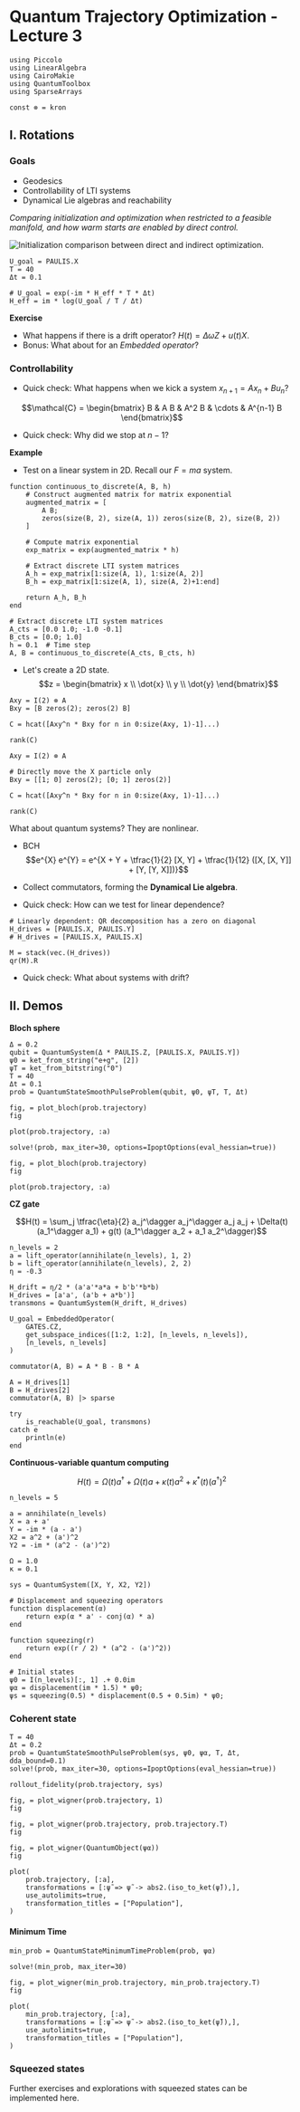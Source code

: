 # Quantum Trajectory Optimization - Lecture 3

```@example quantumtraj
using Piccolo
using LinearAlgebra
using CairoMakie
using QuantumToolbox
using SparseArrays

const ⊗ = kron
```

## I. Rotations

### Goals
- Geodesics
- Controllability of LTI systems
- Dynamical Lie algebras and reachability

_Comparing initialization and optimization when restricted to a feasible manifold, and how warm starts are enabled by direct control._

![Initialization comparison between direct and indirect optimization.](assets/fig2_feas-manifold.png)

```@example quantumtraj
U_goal = PAULIS.X
T = 40
Δt = 0.1

# U_goal = exp(-im * H_eff * T * Δt)
H_eff = im * log(U_goal / T / Δt)
```

**Exercise**
- What happens if there is a drift operator? $H(t) = \Delta \omega Z + u(t) X$.
- Bonus: What about for an _Embedded operator_?

### Controllability

- Quick check: What happens when we kick a system $x_{n+1} = A x_n + B u_n$?

$$\mathcal{C} = \begin{bmatrix}
    B & A B & A^2 B & \cdots & A^{n-1} B
\end{bmatrix}$$

- Quick check: Why did we stop at $n-1$?

**Example**
- Test on a linear system in 2D. Recall our $F = ma$ system.

```@example quantumtraj
function continuous_to_discrete(A, B, h)
    # Construct augmented matrix for matrix exponential
    augmented_matrix = [
        A B; 
        zeros(size(B, 2), size(A, 1)) zeros(size(B, 2), size(B, 2))
    ]

    # Compute matrix exponential
    exp_matrix = exp(augmented_matrix * h)

    # Extract discrete LTI system matrices
    A_h = exp_matrix[1:size(A, 1), 1:size(A, 2)]
    B_h = exp_matrix[1:size(A, 1), size(A, 2)+1:end]

    return A_h, B_h
end

# Extract discrete LTI system matrices
A_cts = [0.0 1.0; -1.0 -0.1]
B_cts = [0.0; 1.0]
h = 0.1  # Time step
A, B = continuous_to_discrete(A_cts, B_cts, h)
```

- Let's create a 2D state.
$$z = \begin{bmatrix} x \\ \dot{x} \\ y \\ \dot{y} \end{bmatrix}$$

```@example quantumtraj
Axy = I(2) ⊗ A
Bxy = [B zeros(2); zeros(2) B]

C = hcat([Axy^n * Bxy for n in 0:size(Axy, 1)-1]...)
```

```@example quantumtraj
rank(C)
```

```@example quantumtraj
Axy = I(2) ⊗ A

# Directly move the X particle only
Bxy = [[1; 0] zeros(2); [0; 1] zeros(2)]

C = hcat([Axy^n * Bxy for n in 0:size(Axy, 1)-1]...)
```

```@example quantumtraj
rank(C)
```

What about quantum systems? They are nonlinear.

- BCH
$$e^{X} e^{Y} = e^{X + Y + \tfrac{1}{2} [X, Y] + \tfrac{1}{12} ([X, [X, Y]] + [Y, [Y, X]])}$$

- Collect commutators, forming the **Dynamical Lie algebra**.

- Quick check: How can we test for linear dependence?

```@example quantumtraj
# Linearly dependent: QR decomposition has a zero on diagonal 
H_drives = [PAULIS.X, PAULIS.Y]
# H_drives = [PAULIS.X, PAULIS.X]

M = stack(vec.(H_drives))
qr(M).R
```

- Quick check: What about systems with drift?

## II. Demos

**Bloch sphere**

```@example quantumtraj
Δ = 0.2
qubit = QuantumSystem(Δ * PAULIS.Z, [PAULIS.X, PAULIS.Y])
ψ0 = ket_from_string("e+g", [2])
ψT = ket_from_bitstring("0")
T = 40
Δt = 0.1
prob = QuantumStateSmoothPulseProblem(qubit, ψ0, ψT, T, Δt)
```

```@example quantumtraj
fig, = plot_bloch(prob.trajectory)
fig
```

```@example quantumtraj
plot(prob.trajectory, :a)
```

```@example quantumtraj
solve!(prob, max_iter=30, options=IpoptOptions(eval_hessian=true))
```

```@example quantumtraj
fig, = plot_bloch(prob.trajectory)
fig
```

```@example quantumtraj
plot(prob.trajectory, :a)
```

**CZ gate**

$$H(t) = \sum_j \tfrac{\eta}{2} a_j^\dagger a_j^\dagger a_j a_j + \Delta(t) (a_1^\dagger a_1) + g(t) (a_1^\dagger a_2 + a_1 a_2^\dagger)$$

```@example quantumtraj
n_levels = 2
a = lift_operator(annihilate(n_levels), 1, 2)
b = lift_operator(annihilate(n_levels), 2, 2)
η = -0.3

H_drift = η/2 * (a'a'*a*a + b'b'*b*b)
H_drives = [a'a', (a'b + a*b')]
transmons = QuantumSystem(H_drift, H_drives)

U_goal = EmbeddedOperator(
    GATES.CZ, 
    get_subspace_indices([1:2, 1:2], [n_levels, n_levels]), 
    [n_levels, n_levels]
)
```

```@example quantumtraj
commutator(A, B) = A * B - B * A
```

```@example quantumtraj
A = H_drives[1]
B = H_drives[2]
commutator(A, B) |> sparse
```

```@example quantumtraj
try
    is_reachable(U_goal, transmons)
catch e
    println(e)
end
```

**Continuous-variable quantum computing**

$$H(t) = \Omega(t) a^\dagger + \Omega(t) a + \kappa(t) a^2 + \kappa^*(t) (a^\dagger)^2$$

```@example quantumtraj
n_levels = 5

a = annihilate(n_levels)
X = a + a'
Y = -im * (a - a')
X2 = a^2 + (a')^2
Y2 = -im * (a^2 - (a')^2)

Ω = 1.0
κ = 0.1

sys = QuantumSystem([X, Y, X2, Y2])

# Displacement and squeezing operators
function displacement(α)
    return exp(α * a' - conj(α) * a)
end

function squeezing(r)
    return exp((r / 2) * (a^2 - (a')^2))
end

# Initial states
ψ0 = I(n_levels)[:, 1] .+ 0.0im
ψα = displacement(im * 1.5) * ψ0;
ψs = squeezing(0.5) * displacement(0.5 + 0.5im) * ψ0;
```

### Coherent state

```@example quantumtraj
T = 40
Δt = 0.2
prob = QuantumStateSmoothPulseProblem(sys, ψ0, ψα, T, Δt, dda_bound=0.1)
solve!(prob, max_iter=30, options=IpoptOptions(eval_hessian=true))
```

```@example quantumtraj
rollout_fidelity(prob.trajectory, sys)
```

```@example quantumtraj
fig, = plot_wigner(prob.trajectory, 1)
fig
```

```@example quantumtraj
fig, = plot_wigner(prob.trajectory, prob.trajectory.T)
fig
```

```@example quantumtraj
fig, = plot_wigner(QuantumObject(ψα))
fig
```

```@example quantumtraj
plot(
    prob.trajectory, [:a],
    transformations = [:ψ̃ => ψ̃ -> abs2.(iso_to_ket(ψ̃)),],
    use_autolimits=true,
    transformation_titles = ["Population"],
)
```

#### Minimum Time

```@example quantumtraj
min_prob = QuantumStateMinimumTimeProblem(prob, ψα)
```

```@example quantumtraj
solve!(min_prob, max_iter=30)
```

```@example quantumtraj
fig, = plot_wigner(min_prob.trajectory, min_prob.trajectory.T)
fig
```

```@example quantumtraj
plot(
    min_prob.trajectory, [:a],
    transformations = [:ψ̃ => ψ̃ -> abs2.(iso_to_ket(ψ̃)),],
    use_autolimits=true,
    transformation_titles = ["Population"],
)
```

### Squeezed states

Further exercises and explorations with squeezed states can be implemented here.
